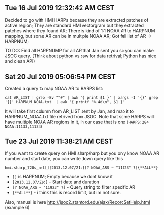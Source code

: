 

## Tue 16 Jul 2019 12:32:42 AM CEST
Decided to go with HMI HARPs because they are extracted patches of active region; They are standard HMI vectorgram but they extracted patches where they found AR;
There is kind of 1:1 NOAA AR to HARPNUM mapping, but some AR can be in multiple NOAA AR; Got full list of AR -> HARPNUM;

TO DO: Find all HARPNUMP for all AR that Jan sent you so you can make JSOC query. (Think about python vs ssw for data retrival; Python has nice and clean API)

## Sat 20 Jul 2019 05:06:54 PM CEST

Created a query to map NOAA AR to HARPS list:
```
cat AR_LIST | grep -Ev "^#" | awk '{ print $1 }' | xargs -I '{}' grep '{}' HARPNUM_NOAA.txt  | awk '{ printf "%.4d\n", $1 }'
```

It will take first column from AR_LIST sent by Jan, and map it to HARPNUM_NOAA.txt file retrived from JSOC.
Note that some HARPS will have multiple NOAA AR regions in it, in our case that is one `(HARPS:284  NOAA:11133,11134)`

## Tue 23 Jul 2019 11:38:21 AM CEST

If you want to create query on HMI sharp/harp but you only know NOAA AR number and start date, you can write down query like this 

```hmi.sharp_720s_nrt[][2013.12.07/21d][? NOAA_ARS ~ "11923" ?]{**ALL**}```

- `[]` is HARPNUM; Empty because we dont know it
- `[2013.12.07/21d]` - Start date and duration
- `[? NOAA_ARS ~ "11923" ?]` - Query string to filter specific AR
- `{**ALL**}` - i think this is record limit, but im not sure.


Also, manual is here http://jsoc2.stanford.edu/ajax/RecordSetHelp.html (example 6)


